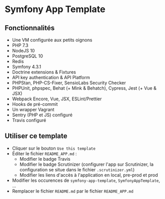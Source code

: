 # Symfony App Template

## Fonctionnalités

- Une VM configurée aux petits oignons
- PHP 7.3
- NodeJS 10
- PostgreSQL 10
- Redis
- Symfony 4.3.1
- Doctrine extensions & Fixtures
- API key authentication & API Platform
- PHPStan, PHP-CS-Fixer, SensioLabs Security Checker
- PHPUnit, phpspec, Behat (+ Mink & Behatch), Cypress, Jest (+ Vue & JSX)
- Webpack Encore, Vue, JSX, ESLint/Prettier
- Hooks de pré-commit
- Un wrapper Vagrant
- Sentry (PHP et JS) configuré
- Travis configuré

## Utiliser ce template

- Cliquer sur le bouton `Use this template`
- Éditer le fichier `README_APP.md` :
  - Modifier le badge Travis
  - Modifier le badge Scrutinizer (configurer l'app sur Scrutinizer, la configuration se situe dans le fichier `.scrutinizer.yml`)
  - Modifier les liens d'accès à l'application en local, pre-prod et prod
- Modifier les occurences de `symfony-app-template`, `SymfonyAppTemplate`, ...
- Remplacer le fichier `README.md` par le fichier `README_APP.md`
